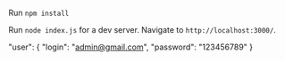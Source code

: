 Run `npm install`

Run `node index.js` for a dev server. Navigate to `http://localhost:3000/`. 

"user": {
    "login": "admin@gmail.com",
    "password": "123456789"
  }